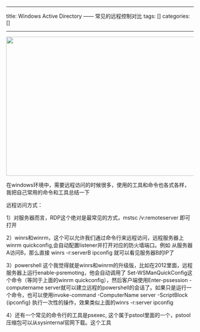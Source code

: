 
--- 
title:  Windows Active Directory —— 常见的远程控制对比 
tags: []
categories: [] 

---
<img alt="" height="374" src="https://img-blog.csdnimg.cn/fe4471738fea4b7580b225409c139df7.png" width="942">





在windows环境中，需要远程访问的时候很多，使用的工具和命令也各式各样，我把自己常用的命令和工具总结一下

 远程访问方式：

1）对服务器而言，RDP这个绝对是最常见的方式，mstsc /v:remoteserver 即可打开

 2）winrs和winrm，这个可以允许我们通过命令行来远程访问，远程服务器上winrm quickconfig,会自动配置listener并打开对应的防火墙端口。例如 从服务器A访问B，那么直接 winrs -r:serverB ipconfig 就可以看见服务器B的IP了

 3）powershell 这个我觉得就是winrs和winrm的升级版，比如在2012里面，远程服务器上运行enable-psremoting，他会自动调用了 Set-WSManQuickConfig这个命令（等同于上面的winrm quickconfig），然后客户端使用Enter-pssession -computername server就可以建立远程的powershell的会话了。如果只是运行一个命令，也可以使用invoke-command -ComputerName server -ScriptBlock {ipconfig} 执行一次性的操作，效果类似上面的winrs -r:server ipconfig

 4）还有一个常见的命令行的工具是psexec, 这个属于pstool里面的一个，pstool压缩包可以从sysinternal官网下载。这个工具
